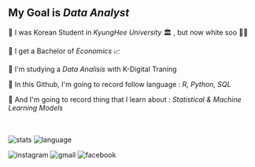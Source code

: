 ## My Goal is *Data Analyst*

:star2: I was Korean Student in *KyungHee University* 🏛 , but now white soo 🤣🤣

:star2: I get a Bachelor of *Economics* :chart_with_upwards_trend:

:star2: I'm studying a *Data Analisis* with K-Digital Traning

:star2: In this Github, I'm going to record follow language : *R, Python, SQL*

:star2: And I'm going to record thing that I learn about : *Statistical & Machine Learning Models*<br><br><br>

![stats](https://github-readme-stats.vercel.app/api?username=Yoon-sangwon&theme=dark&show_icons=true) ![language](https://github-readme-stats.vercel.app/api/top-langs/?username=Yoon-sangwon&langs_count=5&theme=dark&show_icons=true)

![instagram](https://img.shields.io/badge/Instagram-E4405F?style=flat-square&logo=Instagram&logoColor=white&link=https://www.instagram.com/PrizeOne_96/) ![gmail](https://img.shields.io/badge/Gmail-D14836?style=flat-square&logo=Gmail&logoColor=white&link=) ![facebook](https://img.shields.io/badge/Facebook-1877F2?style=flat-square&logo=Facebook&logoColor=white&link=)
<!--
**Yoon-Sangwon/Yoon-Sangwon** is a ✨ _special_ ✨ repository because its `README.md` (this file) appears on your GitHub profile.

Here are some ideas to get you started:

- 🔭 I’m currently working on ...
- 🌱 I’m currently learning ...
- 👯 I’m looking to collaborate on ...
- 🤔 I’m looking for help with ...
- 💬 Ask me about ...
- 📫 How to reach me: ...
- 😄 Pronouns: ...
- ⚡ Fun fact: ...
-->
